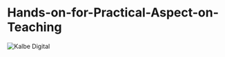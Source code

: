 # Hands-on-for-Practical-Aspect-on-Teaching
![Kalbe Digital](https://lwfiles.mycourse.app/63eb3286a3d29f4734f29995-public/bfb0de295c11c3a6901f2c5c8c9310f3.png)
